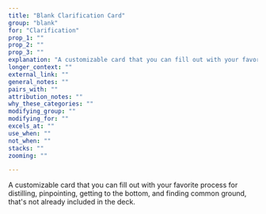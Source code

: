 ```yaml
---
title: "Blank Clarification Card"
group: "blank"
for: "Clarification"
prop_1: ""
prop_2: ""
prop_3: ""
explanation: "A customizable card that you can fill out with your favorite process for distilling, pinpointing, getting to the bottom, and finding common ground, that\'s not already included in the deck."
longer_context: ""
external_link: ""
general_notes: ""
pairs_with: ""
attribution_notes: ""
why_these_categories: ""
modifying_group: ""
modifying_for: ""
excels_at: ""
use_when: ""
not_when: ""
stacks: ""
zooming: ""

---
```


A customizable card that you can fill out with your favorite process for distilling, pinpointing, getting to the bottom, and finding common ground, that's not already included in the deck.
